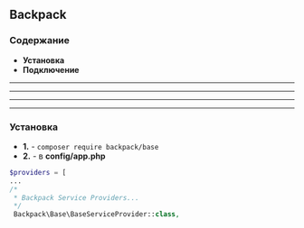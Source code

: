 ## Backpack

### Содержание
* **Установка**
* **Подключение**
* ****
* ****
* ****

---

### Установка
   + **1.** - `composer require backpack/base`
   + **2.** - в **config/app.php** 
   ```php
   $providers = [
   ...
   /*
    * Backpack Service Providers...
    */
    Backpack\Base\BaseServiceProvider::class,
   ```

